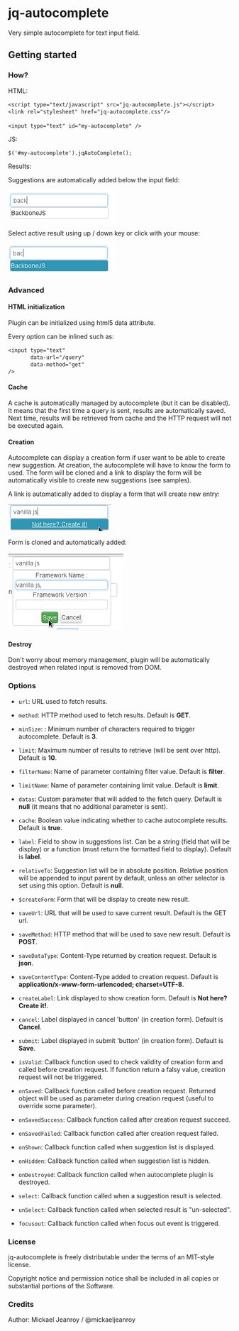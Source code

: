 jq-autocomplete
=================================

Very simple autocomplete for text input field.

Getting started
---------------

### How?

HTML:

```
<script type="text/javascript" src="jq-autocomplete.js"></script>
<link rel="stylesheet" href="jq-autocomplete.css"/>

<input type="text" id="my-autocomplete" />
```

JS:

```
$('#my-autocomplete').jqAutoComplete();
```

Results:

Suggestions are automatically added below the input field:

![Auto Complete](docs/001.png)

Select active result using up / down key or click with your mouse:

![Auto Complete](docs/002.png)

### Advanced

#### HTML initialization
Plugin can be initialized using html5 data attribute.

Every option can be inlined such as:

```
<input type="text"
       data-url="/query"
       data-method="get"
/>
```

#### Cache
A cache is automatically managed by autocomplete (but it can be disabled). It means that the first time a query is sent, results are automatically saved. Next time, results will be retrieved from cache and the HTTP request will not be executed again.

#### Creation
Autocomplete can display a creation form if user want to be able to create new suggestion.
At creation, the autocomplete will have to know the form to used. The form will be cloned and a link to display the form will be automatically visible to create new suggestions (see samples).

A link is automatically added to display a form that will create new entry:

![Links used to create new entry](docs/003.png)

Form is cloned and automatically added:

![Create new entry](docs/004.png)

#### Destroy
Don't worry about memory management, plugin will be automatically destroyed when related input is removed from DOM.

### Options

- `url`: URL used to fetch results.

- `method`: HTTP method used to fetch results. Default is **GET**.

- `minSize`: : Minimum number of characters required to trigger autocomplete. Default is **3**.

- `limit`: Maximum number of results to retrieve (will be sent over http). Default is **10**.

- `filterName`: Name of parameter containing filter value. Default is **filter**.

- `limitName`: Name of parameter containing limit value. Default is **limit**.

- `datas`: Custom parameter that will added to the fetch query. Default is **null** (it means that no additional parameter is sent).

- `cache`: Boolean value indicating whether to cache autocomplete results. Default is **true**.

- `label`: Field to show in suggestions list. Can be a string (field that will be display) or a function (must return the formatted field to display). Default is **label**.

- `relativeTo`: Suggestion list will be in absolute position. Relative position will be appended to input parent by default, unless an other selector is set using this option. Default is **null**. 

- `$createForm`: Form that will be display to create new result.

- `saveUrl`: URL that will be used to save current result. Default is the GET url.

- `saveMethod`: HTTP method that will be used to save new result. Default is **POST**.

- `saveDataType`: Content-Type returned by creation request. Default is **json**.

- `saveContentType`: Content-Type added to creation request. Default is **application/x-www-form-urlencoded; charset=UTF-8**.

- `createLabel`: Link displayed to show creation form. Default is **Not here? Create it!**.

- `cancel`: Label displayed in cancel 'button' (in creation form). Default is **Cancel**.

- `submit`: Label displayed in submit 'button' (in creation form). Default is **Save**.

- `isValid`: Callback function used to check validity of creation form and called before creation request. If function return a falsy value, creation request will not be triggered.

- `onSaved`: Callback function called before creation request. Returned object will be used as parameter during creation request (useful to override some parameter).

- `onSavedSuccess`: Callback function called after creation request succeed.

- `onSavedFailed`: Callback function called after creation request failed.

- `onShown`: Callback function called when suggestion list is displayed.

- `onHidden`: Callback function called when suggestion list is hidden.

- `onDestroyed`: Callback function called when autocomplete plugin is destroyed.

- `select`: Callback function called when a suggestion result is selected.

- `unSelect`: Callback function called when selected result is "un-selected".

- `focusout`: Callback function called when focus out event is triggered.

### License

jq-autocomplete is freely distributable under the terms of an MIT-style license.

Copyright notice and permission notice shall be included in all copies or substantial portions of the Software.

### Credits

Author: Mickael Jeanroy / @mickaeljeanroy

